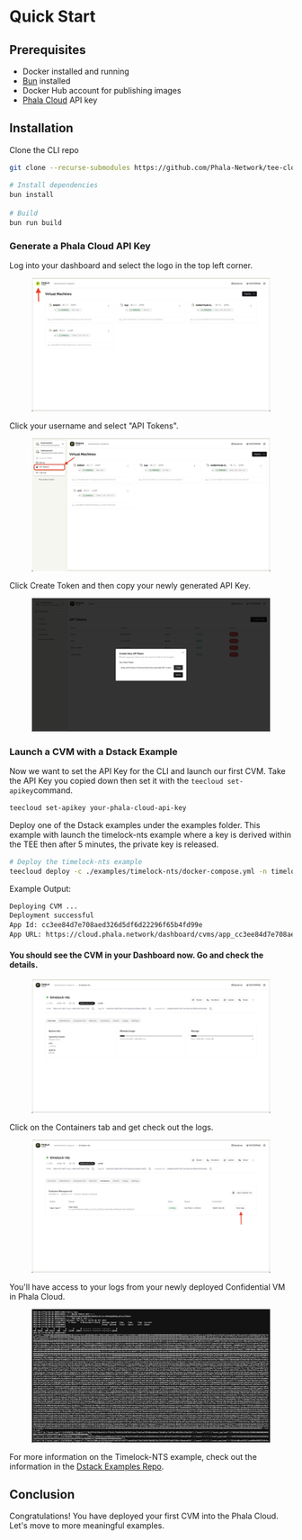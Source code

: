 # Quick Start

## Prerequisites

* Docker installed and running
* [Bun](https://bun.sh) installed
* Docker Hub account for publishing images
* [Phala Cloud](https://cloud.phala.network/register?invite=PHALAWIKI) API key

## Installation

Clone the CLI repo

```bash
git clone --recurse-submodules https://github.com/Phala-Network/tee-cloud-cli.git
```

```bash
# Install dependencies
bun install

# Build
bun run build
```

### Generate a Phala Cloud API Key

Log into your dashboard and select the logo in the top left corner.

<figure><img src="../../.gitbook/assets/Screenshot 2025-02-27 at 11.42.32.png" alt=""><figcaption></figcaption></figure>

Click your username and select "API Tokens".

<figure><img src="../../.gitbook/assets/Screenshot 2025-02-27 at 11.45.13.png" alt=""><figcaption></figcaption></figure>

Click Create Token and then copy your newly generated API Key.

<figure><img src="../../.gitbook/assets/image (2).png" alt=""><figcaption></figcaption></figure>

### Launch a CVM with a Dstack Example

Now we want to set the API Key for the CLI and launch our first CVM. Take the API Key you copied down then set it with the `teecloud set-apikey`command.

```bash
teecloud set-apikey your-phala-cloud-api-key
```

Deploy one of the Dstack examples under the examples folder. This example with launch the timelock-nts example where a key is derived within the TEE then after 5 minutes, the private key is released.

```bash
# Deploy the timelock-nts example
teecloud deploy -c ./examples/timelock-nts/docker-compose.yml -n timelock-nts
```

Example Output:

```bash
Deploying CVM ...
Deployment successful
App Id: cc3ee84d7e708aed326d5df6d22296f65b4fd99e
App URL: https://cloud.phala.network/dashboard/cvms/app_cc3ee84d7e708aed326d5df6d22296f65b4fd99e
```

#### You should see the CVM in your Dashboard now. Go and check the details.

<figure><img src="../../.gitbook/assets/image (3).png" alt=""><figcaption></figcaption></figure>

Click on the Containers tab and get check out the logs.

<figure><img src="../../.gitbook/assets/Screenshot 2025-02-27 at 11.52.24.png" alt=""><figcaption></figcaption></figure>

You'll have access to your logs from your newly deployed Confidential VM in Phala Cloud.

<figure><img src="../../.gitbook/assets/image (5).png" alt=""><figcaption></figcaption></figure>

For more information on the Timelock-NTS example, check out the information in the [Dstack Examples Repo](https://github.com/Dstack-TEE/dstack-examples/blob/main/timelock-nts/README.md).

## Conclusion

Congratulations! You have deployed your first CVM into the Phala Cloud. Let's move to more meaningful examples.

